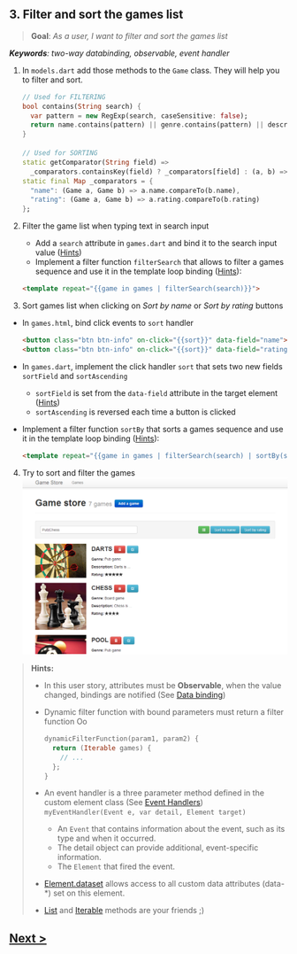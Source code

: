 ## 3. Filter and sort the games list
> **Goal**: _As a user, I want to filter and sort the games list_

_**Keywords**: two-way databinding, observable, event handler_

1. In `models.dart` add those methods to the `Game` class. They will help you to filter and sort.

    ```Dart
    // Used for FILTERING
    bool contains(String search) {
      var pattern = new RegExp(search, caseSensitive: false);
      return name.contains(pattern) || genre.contains(pattern) || description.contains(pattern);
    }
    
    // Used for SORTING
    static getComparator(String field) => 
      _comparators.containsKey(field) ? _comparators[field] : (a, b) => 0;
    static final Map _comparators = {
      "name": (Game a, Game b) => a.name.compareTo(b.name),
      "rating": (Game a, Game b) => a.rating.compareTo(b.rating)
    };
    ```
2. Filter the game list when typing text in search input
    - Add a `search` attribute in `games.dart` and bind it to the search input value ([Hints](#user-story-3-hints))
    - Implement a filter function `filterSearch` that allows to filter a games sequence and use it in the template loop binding ([Hints](#user-story-3-hints)):

    ```HTML
    <template repeat="{{game in games | filterSearch(search)}}">
    ```
3. Sort games list when clicking on _Sort by name_ or _Sort by rating_ buttons
  - In `games.html`, bind click events to `sort` handler

    ```HTML
    <button class="btn btn-info" on-click="{{sort}}" data-field="name">Sort by name</button>
    <button class="btn btn-info" on-click="{{sort}}" data-field="rating">Sort by rating</button>
    ```
  - In `games.dart`, implement the click handler `sort` that sets two new fields `sortField` and `sortAscending`
    - `sortField` is set from the `data-field` attribute in the target element ([Hints](#user-story-3-hints))
    - `sortAscending` is reversed each time a button is clicked
  - Implement a filter function `sortBy` that sorts a games sequence and use it in the template loop binding ([Hints](#user-story-3-hints)):

    ```HTML
    <template repeat="{{game in games | filterSearch(search) | sortBy(sortField, sortAscending)}}">
    ```
4. Try to sort and filter the games  
    ![x-games list](docs/img/x-games-list-filter.png)

<a name="user-story-3-hints"></a>
> **Hints:**
>
> - In this user story, attributes must be **Observable**, when the value changed, bindings are notified (See [Data binding](https://www.dartlang.org/polymer-dart/#data-binding))
> - Dynamic filter function with bound parameters must return a filter function Oo
>
>   ```Dart
>   dynamicFilterFunction(param1, param2) {
>     return (Iterable games) {
>       // ...
>     };
>   }
>   ```
> - An event handler is a three parameter method defined in the custom element class (See  [Event Handlers](https://www.dartlang.org/docs/tutorials/polymer-intro/#event-handlers))  
>   `myEventHandler(Event e, var detail, Element target)`
>   - An `Event` that contains information about the event, such as its type and when it occurred.
>   - The detail object can provide additional, event-specific information.
>   - The `Element` that fired the event.
> - [Element.dataset](https://api.dartlang.org/docs/channels/stable/latest/dart_html/Element.html#dataset) allows access to all custom data attributes (data-*) set on this element.
> - [List](https://api.dartlang.org/docs/channels/stable/latest/dart_core/List.html) and [Iterable](https://api.dartlang.org/docs/channels/stable/latest/dart_core/Iterable.html) methods are your friends ;)

## [Next >](user-story-4.md)
